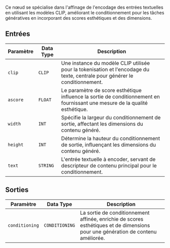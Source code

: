 Ce nœud se spécialise dans l'affinage de l'encodage des entrées textuelles en utilisant les modèles CLIP, améliorant le conditionnement pour les tâches génératives en incorporant des scores esthétiques et des dimensions.

## Entrées

| Paramètre | Data Type | Description |
| --- | --- | --- |
| `clip` | `CLIP` | Une instance du modèle CLIP utilisée pour la tokenisation et l'encodage du texte, centrale pour générer le conditionnement. |
| `ascore` | `FLOAT` | Le paramètre de score esthétique influence la sortie de conditionnement en fournissant une mesure de la qualité esthétique. |
| `width` | `INT` | Spécifie la largeur du conditionnement de sortie, affectant les dimensions du contenu généré. |
| `height` | `INT` | Détermine la hauteur du conditionnement de sortie, influençant les dimensions du contenu généré. |
| `text` | `STRING` | L'entrée textuelle à encoder, servant de descripteur de contenu principal pour le conditionnement. |

## Sorties

| Paramètre | Data Type | Description |
| --- | --- | --- |
| `conditioning` | `CONDITIONING` | La sortie de conditionnement affinée, enrichie de scores esthétiques et de dimensions pour une génération de contenu améliorée. |
